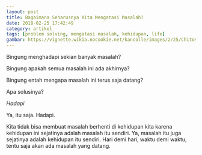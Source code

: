 ```yaml
---
layout: post
title: Bagaimana Seharusnya Kita Mengatasi Masalah?
date: 2018-02-25 17:42:49
category: artikel
tags: [problem solving, mengatasi masalah, kehidupan, life]
gambar: https://vignette.wikia.nocookie.net/kancolle/images/2/25/Chitose_thinking.png/revision/latest/scale-to-width-down/632?cb=20170601114647
---
```


Bingung menghadapi sekian banyak masalah?

Bingung apakah semua masalah ini ada akhirnya?

Bingung entah mengapa masalah ini terus saja datang?

Apa solusinya?

_Hadapi_

Ya, itu saja. Hadapi.

Kita tidak bisa membuat masalah berhenti di kehidupan kita karena kehidupan ini sejatinya adalah masalah itu sendiri. Ya, masalah itu juga sejatinya adalah kehidupan itu sendiri. Hari demi hari, waktu demi waktu, tentu saja akan ada masalah yang datang. 